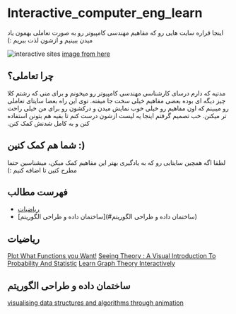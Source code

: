 # Interactive_computer_eng_learn
&#x202b;اینجا قراره سایت هایی رو که مفاهیم مهندسی کامپیوتر رو به صورت تعاملی بهمون یاد میدن ببینیم و ازشون لذت ببریم :)

![interactive sites](https://el-ideas.com/wp-content/uploads/2019/10/1-1-730x470.jpg)
[image from here](https://el-ideas.com/the-most-important-point-to-be-interactive-website)

## چرا تعاملی؟ 
&#x202b;مدتیه که دارم درسای کارشناسی مهندسی کامپیوتر رو میخونم و برای منی که رشتم کلا چیز دیگه ای بوده بعضی مفاهیم خیلی سخت جا میفته. توی این راه بعضا سایتای تعاملی رو میبینم که اون مفاهیم رو خیلی خوب نمایش میدن و درکشون رو برای من خیلی راحت تر میکنن. خب تصمیم گرفتم اینجا یه لیست ازشون درست کنم تا بقیه هم بتونن استفاده کنن و به کامل شدنش کمک کنن. 


## شما هم کمک کنین :)
&#x202b;لطفا اگه همچین سایتایی رو که به یادگیری بهتر این مفاهیم کمک میکن، میشناسین حتما مطرح کنین تا اضافه کنیم :)

## فهرست مطالب
- [ریاضیات](#ریاضیات)
- [ساختمان داده و طراحی الگوریتم](#ساختمان داده و طراحی الگوریتم)


## ریاضیات 
[Plot What Functions you Want!](https://www.desmos.com/calculator)
[Seeing Theory : A Visual Introduction To Probability And Statistic](https://seeing-theory.brown.edu/)
[Learn Graph Theory Interactively](https://d3gt.com/)

## ساختمان داده و طراحی الگوریتم
[visualising data structures and algorithms through animation](https://visualgo.net/en)
